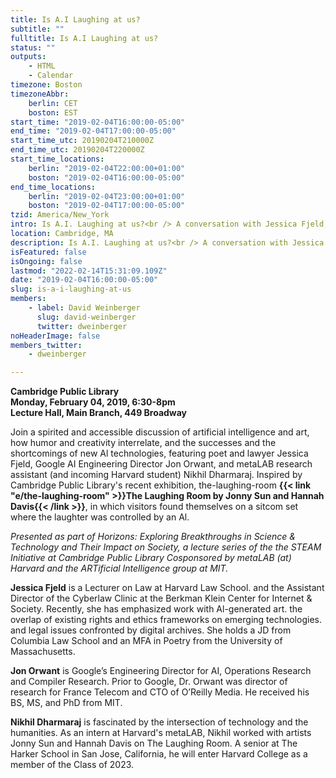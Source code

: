 ```yaml
---
title: Is A.I Laughing at us?
subtitle: ""
fulltitle: Is A.I Laughing at us?
status: ""
outputs:
    - HTML
    - Calendar
timezone: Boston
timezoneAbbr:
    berlin: CET
    boston: EST
start_time: "2019-02-04T16:00:00-05:00"
end_time: "2019-02-04T17:00:00-05:00"
start_time_utc: 20190204T210000Z
end_time_utc: 20190204T220000Z
start_time_locations:
    berlin: "2019-02-04T22:00:00+01:00"
    boston: "2019-02-04T16:00:00-05:00"
end_time_locations:
    berlin: "2019-02-04T23:00:00+01:00"
    boston: "2019-02-04T17:00:00-05:00"
tzid: America/New_York
intro: Is A.I. Laughing at us?<br /> A conversation with Jessica Fjeld, Jon Orwant, and Nikhil Dharmaraj
location: Cambridge, MA
description: Is A.I. Laughing at us?<br /> A conversation with Jessica Fjeld, Jon Orwant, and Nikhil Dharmaraj
isFeatured: false
isOngoing: false
lastmod: "2022-02-14T15:31:09.109Z"
date: "2019-02-04T16:00:00-05:00"
slug: is-a-i-laughing-at-us
members:
    - label: David Weinberger
      slug: david-weinberger
      twitter: dweinberger
noHeaderImage: false
members_twitter:
    - dweinberger

---
```

**Cambridge Public Library<br />
Monday, February 04, 2019, 6:30-8pm<br />
Lecture Hall, Main Branch, 449 Broadway**

Join a spirited and accessible discussion of artificial intelligence and art, how humor and creativity interrelate, and the successes and the shortcomings of new Al technologies, featuring poet and lawyer Jessica Fjeld, Google AI Engineering Director Jon Orwant, and metaLAB research assistant (and incoming Harvard student) Nikhil Dharmaraj. Inspired by Cambridge Public Library's recent exhibition, the-laughing-room **{{< link "e/the-laughing-room" >}}The Laughing Room by Jonny Sun and Hannah Davis{{< /link >}}**, in which visitors found themselves on a sitcom set where the laughter was controlled by an Al.

*Presented as part of Horizons: Exploring Breakthroughs in Science & Technology and Their Impact on Society, a lecture series of the the STEAM Initiative at Cambridge Public Library Cosponsored by metaLAB (at) Harvard and the ARTificial Intelligence group at MIT.*

**Jessica Fjeld** is a Lecturer on Law at Harvard Law School. and the Assistant Director of the Cyberlaw Clinic at the Berkman Klein Center for Internet & Society. Recently, she has emphasized work with Al-generated art. the overlap of existing rights and ethics frameworks on emerging technologies. and legal issues confronted by digital archives. She holds a JD from Columbia Law School and an MFA in Poetry from the University of Massachusetts. 

**Jon Orwant** is Google’s Engineering Director for AI, Operations Research and Compiler Research. Prior to Google, Dr. Orwant was director of research for France Telecom and CTO of O’Reilly Media. He received his BS, MS, and PhD from MIT.

**Nikhil Dharmaraj** is fascinated by the intersection of technology and the humanities. As an intern at Harvard's metaLAB, Nikhil worked with artists Jonny Sun and Hannah Davis on The Laughing Room. A senior at The Harker School in San Jose, California, he will enter Harvard College as a member of the Class of 2023.